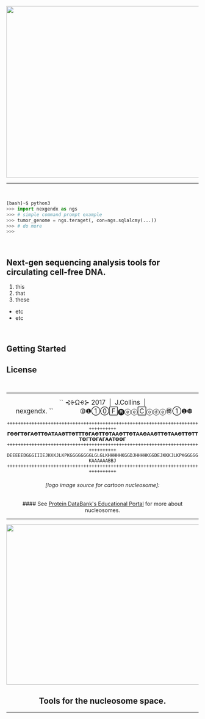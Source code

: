 <html>
<br>
<img src="https://c2.staticflickr.com/4/3956/33399799700_20c0287740_o.png" width="800" height="450">

--------------------

<br>

```py
[bash]~$ python3
>>> import nexgendx as ngs
>>> # simple command prompt example
>>> tumor_genome = ngs.teraget(, con=ngs.sqlalcmy(...))
>>> # do more
>>> 

```

<br>

## Next-gen sequencing analysis tools for circulating cell-free DNA. 
1. this
2. that
3. these
 - etc
 - etc 


<br>

## Getting Started

## License 





<br>




---------
<center><big>`` ⊰⨭Ω⨮⊱  2017  |  J.Collins  |  nexgendx. ``               ➉❶①⓪🄵🅡ⓔⓔ🄲ⓞⓓⓔ㊝①❶❿</big>

<br>

<code align="center">
++++++++++++++++++++++++++++++++++++++++++++++++++++++++++++++++++++++++++++++++
𝝘𝝝𝝝𝝘𝝩𝝝𝝘𝝖𝝝𝝩𝝩𝝝𝝖𝝩𝝖𝝖𝝝𝝩𝝩𝝝𝝩𝝩𝝩𝝝𝝘𝝖𝝝𝝩𝝩𝝝𝝩𝝖𝝖𝝝𝝩𝝩𝝝𝝩𝝖𝝖𝝝𝝖𝝖𝝝𝝩𝝩𝝝𝝩𝝖𝝖𝝝𝝩𝝩𝝝𝝩𝝩𝝩𝝝𝝘𝝩𝝝𝝘𝝖𝝘𝝖𝝖𝝩𝝝𝝝𝝘
++++++++++++++++++++++++++++++++++++++++++++++++++++++++++++++++++++++++++++++++
DEEEEEDGGGIIIEJKKKJLKPKGGGGGGGGLGLGLKHHHHHKGGDJHHHHKGGDEJKKKJLKPKGGGGGKAAAAAABBJ
++++++++++++++++++++++++++++++++++++++++++++++++++++++++++++++++++++++++++++++++
</code>

<h6>[logo image source for cartoon nucleosome]:</h6>
#### See <a href="https://pdb101.rcsb.org/motm/7">Protein DataBank's Educational Portal</a> for more about nucleosomes.
<br>

____
<center><img src="https://c1.staticflickr.com/3/2903/33396363580_b8905436ed_c.jpg" align="center" width=950 height=420>
</center>

## Tools for the nucleosome space.
____



